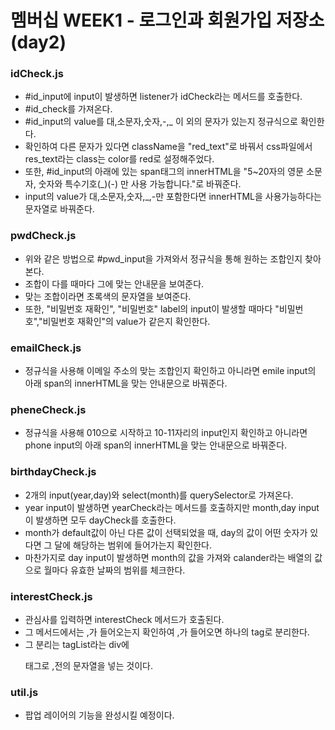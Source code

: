 # 멤버십 WEEK1 - 로그인과 회원가입 저장소 (day2)

### idCheck.js
- #id_input에 input이 발생하면 listener가 idCheck라는 메서드를 호출한다.
- #id_check를 가져온다.
- #id_input의 value를 대,소문자,숫자,-,_ 이 외의 문자가 있는지 정규식으로 확인한다.
- 확인하여 다른 문자가 있다면 className을 "red_text"로 바꿔서 css파일에서 res_text라는 class는 color를 red로 설정해주었다.
- 또한, #id_input의 아래에 있는 span태그의 innerHTML을 "5~20자의 영문 소문자, 숫자와 특수기호(_)(-) 만 사용 가능합니다."로 바꿔준다.
- input의 value가 대,소문자,숫자,_,-만 포함한다면 innerHTML을 사용가능하다는 문자열로 바꿔준다.

### pwdCheck.js
- 위와 같은 방법으로 #pwd_input을 가져와서 정규식을 통해 원하는 조합인지 찾아본다.
- 조합이 다를 때마다 그에 맞는 안내문을 보여준다.
- 맞는 조합이라면 초록색의 문자열을 보여준다.
- 또한, "비밀번호 재확인", "비밀번호" label의 input이 발생할 때마다 "비밀번호","비밀번호 재확인"의 value가 같은지 확인한다.

### emailCheck.js
- 정규식을 사용해 이메일 주소의 맞는 조합인지 확인하고 아니라면 emile input의 아래 span의 innerHTML을 맞는 안내문으로 바꿔준다.

### pheneCheck.js
- 정규식을 사용해 010으로 시작하고 10-11자리의 input인지 확인하고 아니라면 phone input의 아래 span의 innerHTML을 맞는 안내문으로 바꿔준다.

### birthdayCheck.js
- 2개의 input(year,day)와 select(month)를 querySelector로 가져온다.
- year input이 발생하면 yearCheck라는 메서드를 호출하지만 month,day input이 발생하면 모두 dayCheck를 호출한다.
- month가 default값이 아닌 다른 값이 선택되었을 때, day의 값이 어떤 숫자가 있다면 그 달에 해당하는 범위에 들어가는지 확인한다.
- 마찬가지로 day input이 발생하면 month의 값을 가져와 calander라는 배열의 값으로 월마다 유효한 날짜의 범위를 체크한다.

### interestCheck.js
- 관심사를 입력하면 interestCheck 메서드가 호출된다.
- 그 메서드에서는 ,가 들어오는지 확인하여 ,가 들어오면 하나의 tag로 분리한다.
- 그 분리는 tagList라는 div에 <p>태그로 ,전의 문자열을 넣는 것이다.

### util.js
- 팝업 레이어의 기능을 완성시킬 예정이다.